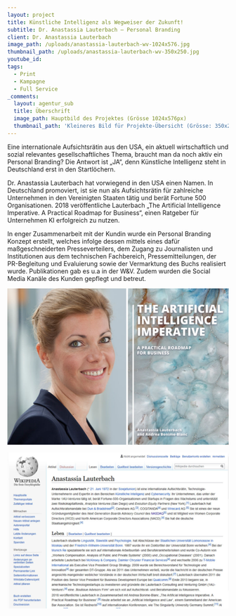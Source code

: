```yaml
---
layout: project
title: Künstliche Intelligenz als Wegweiser der Zukunft!
subtitle: Dr. Anastassia Lauterbach – Personal Branding
client: Dr. Anastassia Lauterbach
image_path: /uploads/anastassia-lauterbach-wv-1024x576.jpg
thumbnail_path: /uploads/anastassia-lauterbach-wv-350x250.jpg
youtube_id:
tags:
  - Print
  - Kampagne
  - Full Service
_comments:
  layout: agentur_sub
  title: Überschrift
  image_path: Hauptbild des Projektes (Grösse 1024x576px)
  thumbnail_path: 'Kleineres Bild für Projekte-Übersicht (Grösse: 350x250px)'
---
```


Eine internationale Aufsichtsr&auml;tin aus den USA, ein aktuell wirtschaftlich und sozial relevantes gesellschaftliches Thema, braucht man da noch aktiv ein Personal Branding? Die Antwort ist „JA“, denn K&uuml;nstliche Intelligenz steht in Deutschland erst in den Startl&ouml;chern.

Dr. Anastassia Lauterbach hat vorwiegend in den USA einen Namen. In Deutschland promoviert, ist sie nun als Aufsichtsr&auml;tin f&uuml;r zahlreiche Unternehmen in den Vereinigten Staaten t&auml;tig und ber&auml;t Fortune 500 Organisationen. 2018 ver&ouml;ffentliche Lauterbach „The Artificial Intelligence Imperative. A Practical Roadmap for Business“, einen Ratgeber f&uuml;r Unternehmen KI erfolgreich zu nutzen.

In enger Zusammenarbeit mit der Kundin wurde ein Personal Branding Konzept erstellt, welches infolge dessen mittels eines daf&uuml;r ma&szlig;geschneiderten Presseverteilers, dem Zugang zu Journalisten und Institutionen aus dem technischen Fachbereich, Pressemitteilungen, der PR-Begleitung und Evaluierung sowie der Vermarktung des Buchs realisiert wurde. Publikationen gab es u.a in der W&V. Zudem wurden die Social Media Kan&auml;le des Kunden gepflegt und betreut.&nbsp;

![](/uploads/anastassia-lauterbach-buch-1024x724.jpg)

![](/uploads/anastassia-lauterbach-wikipedia-1024x724.jpg)